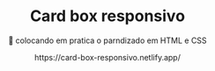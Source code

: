 <h1 align="center">Card box responsivo</h1>
<p align="center">🚀 colocando em pratica o parndizado em HTML e CSS</p>

<p align="center">https://card-box-responsivo.netlify.app/</p>
